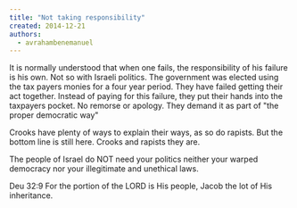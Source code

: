 ```yaml
---
title: "Not taking responsibility"
created: 2014-12-21
authors: 
  - avrahambenemanuel
---
```


It is normally understood that when one fails, the responsibility of his failure is his own. Not so with Israeli politics. The government was elected using the tax payers monies for a four year period. They have failed getting their act together. Instead of paying for this failure, they put their hands into the taxpayers pocket. No remorse or apology. They demand it as part of "the proper democratic way"

Crooks have plenty of ways to explain their ways, as so do rapists. But the bottom line is still here. Crooks and rapists they are.

The people of Israel do NOT need your politics neither your warped democracy nor your illegitimate and unethical laws.

Deu 32:9 For the portion of the LORD is His people, Jacob the lot of His inheritance.
